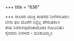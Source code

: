 +++
title = "636"

+++
ಸಾಸಿರದ ಯುಕ್ತಿ ಸಾಹಸದ ನೀನೆಸಗುತಿರು।  
ಲೇಸು ಫಲ ದೊರೆಗೆ ನಿನ್ನೆಲ್ಲ ಪೌರುಷಕಂ॥  
ಶೇಷ ನಿನಗುಳಿವುದೆಂತಾದೊಡಂ ನೋವಿನಿತು।  
ಸೈಸದನು ನೀನಳದೆ - ಮಂಕುತಿಮ್ಮ॥  
